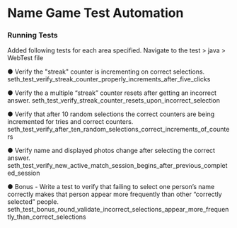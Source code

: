 # Name Game Test Automation

### Running Tests

Added following tests for each area specified. Navigate to the test > java > WebTest file


● Verify the "streak" counter is incrementing on correct selections.
    seth_test_verify_streak_counter_properly_increments_after_five_clicks

● Verify the a multiple “streak” counter resets after getting an incorrect answer.
    seth_test_verify_streak_counter_resets_upon_incorrect_selection

● Verify that after 10 random selections the correct counters are being incremented for
tries and correct counters.
    seth_test_verify_after_ten_random_selections_correct_increments_of_counters

● Verify name and displayed photos change after selecting the correct answer.
    seth_test_verify_new_active_match_session_begins_after_previous_completed_session

● Bonus - Write a test to verify that failing to select one person’s name correctly makes
that person appear more frequently than other “correctly selected” people.
    seth_test_bonus_round_validate_incorrect_selections_appear_more_frequently_than_correct_selections






